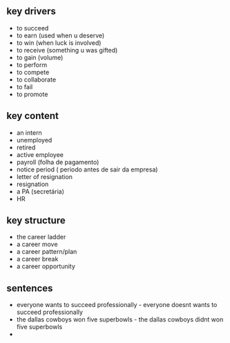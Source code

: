 ## key drivers

 - to succeed
 - to earn (used when u deserve)
 - to win (when luck is involved)
 - to receive (something u was gifted)
 - to gain (volume)
 - to perform
 - to compete
 - to collaborate
 - to fail
 - to promote

## key content
- an intern
- unemployed
- retired
- active employee
- payroll (folha de pagamento)
- notice period ( periodo antes de sair da empresa)
- letter of resignation
- resignation
- a PA (secretária)
- HR

## key structure
- the career ladder
- a career move
- a career pattern/plan
- a career break
- a career opportunity


## sentences
- everyone wants to succeed professionally
		- everyone doesnt wants to succeed professionally 
- the dallas cowboys won five superbowls
		- the dallas cowboys didnt won five superbowls
- 

